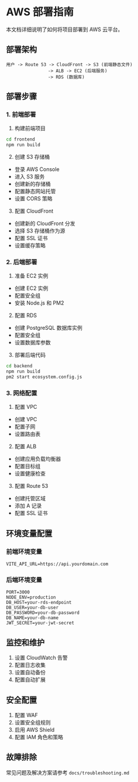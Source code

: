 # AWS 部署指南

本文档详细说明了如何将项目部署到 AWS 云平台。

## 部署架构

```
用户 -> Route 53 -> CloudFront -> S3 (前端静态文件)
                -> ALB -> EC2 (后端服务)
                -> RDS (数据库)
```

## 部署步骤

### 1. 前端部署

1. 构建前端项目
```bash
cd frontend
npm run build
```

2. 创建 S3 存储桶
- 登录 AWS Console
- 进入 S3 服务
- 创建新的存储桶
- 配置静态网站托管
- 设置 CORS 策略

3. 配置 CloudFront
- 创建新的 CloudFront 分发
- 选择 S3 存储桶作为源
- 配置 SSL 证书
- 设置缓存策略

### 2. 后端部署

1. 准备 EC2 实例
- 创建 EC2 实例
- 配置安全组
- 安装 Node.js 和 PM2

2. 配置 RDS
- 创建 PostgreSQL 数据库实例
- 配置安全组
- 设置数据库参数

3. 部署后端代码
```bash
cd backend
npm run build
pm2 start ecosystem.config.js
```

### 3. 网络配置

1. 配置 VPC
- 创建 VPC
- 配置子网
- 设置路由表

2. 配置 ALB
- 创建应用负载均衡器
- 配置目标组
- 设置健康检查

3. 配置 Route 53
- 创建托管区域
- 添加 A 记录
- 配置 SSL 证书

## 环境变量配置

### 前端环境变量
```env
VITE_API_URL=https://api.yourdomain.com
```

### 后端环境变量
```env
PORT=3000
NODE_ENV=production
DB_HOST=your-rds-endpoint
DB_USER=your-db-user
DB_PASSWORD=your-db-password
DB_NAME=your-db-name
JWT_SECRET=your-jwt-secret
```

## 监控和维护

1. 设置 CloudWatch 告警
2. 配置日志收集
3. 设置自动备份
4. 配置自动扩展

## 安全配置

1. 配置 WAF
2. 设置安全组规则
3. 启用 AWS Shield
4. 配置 IAM 角色和策略

## 故障排除

常见问题及解决方案请参考 `docs/troubleshooting.md` 